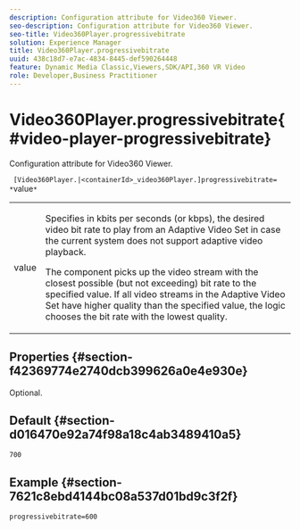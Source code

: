```yaml
---
description: Configuration attribute for Video360 Viewer.
seo-description: Configuration attribute for Video360 Viewer.
seo-title: Video360Player.progressivebitrate
solution: Experience Manager
title: Video360Player.progressivebitrate
uuid: 438c18d7-e7ac-4834-8445-def590264448
feature: Dynamic Media Classic,Viewers,SDK/API,360 VR Video
role: Developer,Business Practitioner
---
```


# Video360Player.progressivebitrate{#video-player-progressivebitrate}

Configuration attribute for Video360 Viewer.

 ` [Video360Player.|<containerId>_video360Player.]progressivebitrate= *`value`*`

<table id="table_C616483932C2482CA9794DDD7313FD7C"> 
 <tbody> 
  <tr> 
   <td colname="col1"> <p> <span class="codeph"> value</span> </p> </td> 
   <td colname="col2"> <p> Specifies in kbits per seconds (or kbps), the desired video bit rate to play from an Adaptive Video Set in case the current system does not support adaptive video playback. </p> <p>The component picks up the video stream with the closest possible (but not exceeding) bit rate to the specified value. If all video streams in the Adaptive Video Set have higher quality than the specified value, the logic chooses the bit rate with the lowest quality. </p> </td> 
  </tr> 
 </tbody> 
</table>

## Properties {#section-f42369774e2740dcb399626a0e4e930e}

Optional.

## Default {#section-d016470e92a74f98a18c4ab3489410a5}

`700`

## Example {#section-7621c8ebd4144bc08a537d01bd9c3f2f}

```
progressivebitrate=600
```

